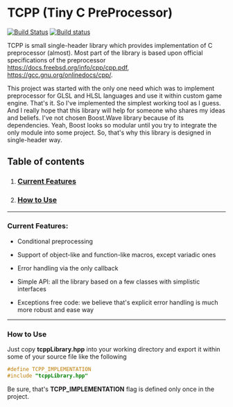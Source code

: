 # TCPP (Tiny C PreProcessor)

[![Build Status](https://travis-ci.org/bnoazx005/tcpp.svg?branch=master)](https://travis-ci.org/bnoazx005/tcpp)
[![Build status](https://ci.appveyor.com/api/projects/status/jjnqcd4x08wtx38r/branch/master?svg=true)](https://ci.appveyor.com/project/bnoazx005/tcpp/branch/master)

TCPP is small single-header library which provides implementation of C preprocessor (almost). Most part of the library is based upon official specifications of the preprocessor https://docs.freebsd.org/info/cpp/cpp.pdf, https://gcc.gnu.org/onlinedocs/cpp/. 

This project was started with the only one need which was to implement preprocessor for GLSL and HLSL languages and use it within custom game engine. That's it. So I've implemented the simplest working tool as I guess. And I really hope that this library will help for someone who shares my ideas and beliefs. I've not chosen Boost.Wave library because of its dependencies. Yeah, Boost looks so modular until you try to integrate the only module into some project. So, that's why this library is designed in single-header way.

## Table of contents

1. ### [Current Features](#current-features)
2. ### [How to Use](#how-to-use)

***

### Current Features:<a name="current-features"></a>

* Conditional preprocessing

* Support of object-like and function-like macros, except variadic ones

* Error handling via the only callback

* Simple API: all the library based on a few classes with simplistic interfaces

* Exceptions free code: we believe that's explicit error handling is much more robust and ease way 

***

### How to Use<a name="how-to-use"></a>

Just copy **tcppLibrary.hpp** into your working directory and export it within some of your source file like the following
```cpp
#define TCPP_IMPLEMENTATION
#include "tcppLibrary.hpp"
```
Be sure, that's **TCPP_IMPLEMENTATION** flag is defined only once in the project.